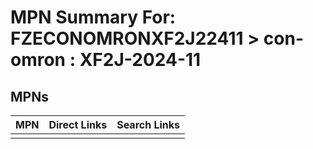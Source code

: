 



# MPN Summary For: FZECONOMRONXF2J22411 > con-omron : XF2J-2024-11

## MPNs
  

|MPN|Direct Links|Search Links|
| :--- | :--- | :--- |
||||
